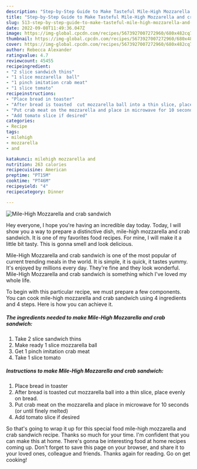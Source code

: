 ```yaml
---
description: "Step-by-Step Guide to Make Tasteful Mile-High Mozzarella and crab sandwich"
title: "Step-by-Step Guide to Make Tasteful Mile-High Mozzarella and crab sandwich"
slug: 513-step-by-step-guide-to-make-tasteful-mile-high-mozzarella-and-crab-sandwich
date: 2022-09-08T11:49:36.047Z
image: https://img-global.cpcdn.com/recipes/5673927007272960/680x482cq70/mile-high-mozzarella-and-crab-sandwich-recipe-main-photo.jpg
thumbnail: https://img-global.cpcdn.com/recipes/5673927007272960/680x482cq70/mile-high-mozzarella-and-crab-sandwich-recipe-main-photo.jpg
cover: https://img-global.cpcdn.com/recipes/5673927007272960/680x482cq70/mile-high-mozzarella-and-crab-sandwich-recipe-main-photo.jpg
author: Rebecca Alexander
ratingvalue: 4.7
reviewcount: 45455
recipeingredient:
- "2 slice sandwich thins"
- "1 slice mozzarella  ball"
- "1 pinch imitation crab meat"
- "1 slice tomato"
recipeinstructions:
- "Place bread in toaster"
- "After bread is toasted  cut mozzarella ball into a thin slice, place evenly on bread."
- "Put crab meat on the mozzarella and place in microwave for 10 seconds (or until finely melted)"
- "Add tomato slice if desired"
categories:
- Recipe
tags:
- milehigh
- mozzarella
- and

katakunci: milehigh mozzarella and 
nutrition: 263 calories
recipecuisine: American
preptime: "PT15M"
cooktime: "PT46M"
recipeyield: "4"
recipecategory: Dinner

---
```



![Mile-High Mozzarella and crab sandwich](https://img-global.cpcdn.com/recipes/5673927007272960/680x482cq70/mile-high-mozzarella-and-crab-sandwich-recipe-main-photo.jpg)

Hey everyone, I hope you're having an incredible day today. Today, I will show you a way to prepare a distinctive dish, mile-high mozzarella and crab sandwich. It is one of my favorites food recipes. For mine, I will make it a little bit tasty. This is gonna smell and look delicious.

Mile-High Mozzarella and crab sandwich is one of the most popular of current trending meals in the world. It is simple, it is quick, it tastes yummy. It's enjoyed by millions every day. They're fine and they look wonderful. Mile-High Mozzarella and crab sandwich is something which I've loved my whole life.




To begin with this particular recipe, we must prepare a few components. You can cook mile-high mozzarella and crab sandwich using 4 ingredients and 4 steps. Here is how you can achieve it.

<!--inarticleads1-->

##### The ingredients needed to make Mile-High Mozzarella and crab sandwich:

1. Take 2 slice sandwich thins
1. Make ready 1 slice mozzarella  ball
1. Get 1 pinch imitation crab meat
1. Take 1 slice tomato




<!--inarticleads2-->

##### Instructions to make Mile-High Mozzarella and crab sandwich:

1. Place bread in toaster
1. After bread is toasted  cut mozzarella ball into a thin slice, place evenly on bread.
1. Put crab meat on the mozzarella and place in microwave for 10 seconds (or until finely melted)
1. Add tomato slice if desired




So that's going to wrap it up for this special food mile-high mozzarella and crab sandwich recipe. Thanks so much for your time. I'm confident that you can make this at home. There's gonna be interesting food at home recipes coming up. Don't forget to save this page on your browser, and share it to your loved ones, colleague and friends. Thanks again for reading. Go on get cooking!
